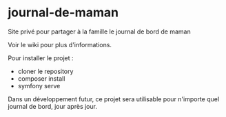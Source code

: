 # journal-de-maman
Site privé pour partager à la famille le journal de bord de maman

Voir le wiki pour plus d'informations.

Pour installer le projet :
- cloner le repository
- composer install
- symfony serve

Dans un développement futur, ce projet sera utilisable pour n'importe quel journal de bord, jour après jour.

